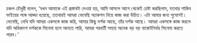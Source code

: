 চঞ্চল চৌধুরী বলেন, ‘যখন আমাকে এই প্রস্তাবটা দেওয়া হয়, আমি আসলে আগে থেকেই চেষ্টা করছিলাম, যতবার শাকিব ভাইয়ের সঙ্গে আড্ডা হয়েছে, ততবারই আমরা ভেবেছি অ্যাকশন নিয়ে কাজ করা উচিত। এটা আমার জন্য সুযোগই। ভেবেছি, দেখি যদি আমরা একসঙ্গে কাজ করি, আমার কিছু দর্শক আছে, তাঁর দর্শক আছে। আমরা একসঙ্গে কাজ করলে যদি অধিকাংশ দর্শককে সিনেমা হলে আনতে পারি, আমরা পরবর্তী সময়ে অনেক বড় বড় বাজেটনির্ভর সিনেমা করতে পারব।’
